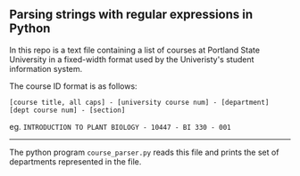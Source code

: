 ## Parsing strings with regular expressions in Python

In this repo is a text file containing a list of courses at Portland
State University in a fixed-width format used by the Univeristy's
student information system.

The course ID format is as follows:

`[course title, all caps] - [university course num] - [department] [dept course num] - [section]`

eg.  `INTRODUCTION TO PLANT BIOLOGY - 10447 - BI 330 - 001`

---

The python program `course_parser.py` reads this file and prints the set
of departments represented in the file.

